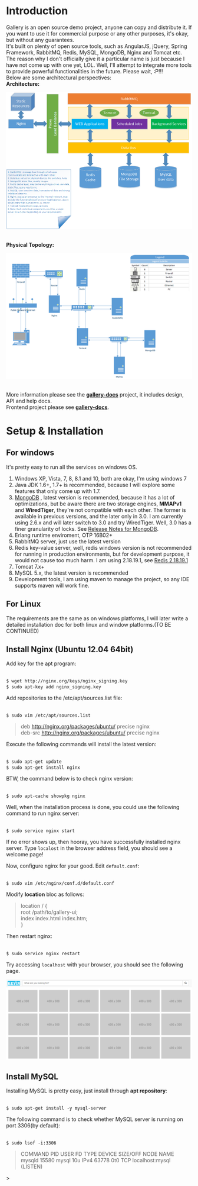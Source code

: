 # Introduction

Gallery is an open source demo project, anyone can copy and distribute it. If you want to use it for commercial purpose or any other purposes, it's okay, but without any guarantees.
<br>It's built on plenty of open source tools, such as AngularJS, jQuery, Spring Framework, RabbitMQ, Redis, MySQL, MongoDB, Nginx and Tomcat etc.
<br>The reason why I don't officially give it a particular name is just because I have not come up with one yet, LOL.
Well, I'll attempt to integrate more tools to provide powerful functionalities in the future.
Please wait, :P!!!
<br>Below are some architectural perspectives:
<br>**Architecture:**

![Architecture](https://github.com/kevin-y/gallery-docs/blob/master/Design/Architecture.png "Architecture")

<br>**Physical Topology:**

![Physical Topology](https://github.com/kevin-y/gallery-docs/blob/master/Design/physical_topology.png "Physical Topology")

<br>More information please see the **[gallery-docs](https://github.com/kevin-y/gallery-docs)** project, it includes design, API and help docs. 
<br> Frontend project please see **[gallery-docs](https://github.com/kevin-y/gallery-ui)**.

# Setup & Installation

## For windows
It's pretty easy to run all the services on windows OS.
<ol>
	<li>Windows XP, Vista, 7, 8, 8.1 and 10, both are okay, I'm using windows 7</li>
	<li>Java JDK 1.6+, 1.7+ is recommended, because I will explore some features that only come up with 1.7.</li>
	<li><a href="https://www.mongodb.org/downloads" target="_blank">MongoDB</a> , latest version is recommended, because it has a lot of optimizations, but be aware there are two storage engines, <b>MMAPv1</b> and <b>WiredTiger</b>, they're not compatible with each other. The former is available in previous versions, and the later only in 3.0. I am currently using 2.6.x and will later switch to 3.0 and try WiredTiger. Well, 3.0 has a finer granularity of locks. See <a href="http://docs.mongodb.org/manual/release-notes/3.0/" target="_blank">Release Notes for MongoDB</a>. </li>
	<li>Erlang runtime enviroment, OTP 16B02+</li>
	<li>RabbitMQ server, just use the latest version</li>
	<li>Redis key-value server, well, redis windows version is not recommended for running in production environments, but for development purpose, it would not cause too much harm. I am using 2.18.19.1, see <a href="https://github.com/MSOpenTech/redis/releases" target="_blank">Redis 2.18.19.1</a></li>
	<li>Tomcat 7.x+</li>
	<li>MySQL 5.x, the latest version is recommended</li>
	<li>Development tools, I am using maven to manage the project, so any IDE supports maven will work fine.</li>
</ol> 

## For Linux
The requirements are the same as on windows platforms, I will later write a detailed installation doc for both linux and window platforms.(TO BE CONTINUED)

## Install Nginx (Ubuntu 12.04 64bit)

Add key for the apt program:
<pre><code>
$ wget http://nginx.org/keys/nginx_signing.key
$ sudo apt-key add nginx_signing.key
</code></pre>

Add repositories to the /etc/apt/sources.list file:
<pre><code>
$ sudo vim /etc/apt/sources.list
</code></pre>

> deb http://nginx.org/packages/ubuntu/ precise nginx<br>
> deb-src http://nginx.org/packages/ubuntu/ precise nginx

Execute the following commands will install the latest version: 
<pre><code>
$ sudo apt-get update
$ sudo apt-get install nginx
</code></pre>

BTW, the command below is to check nginx version:
<pre><code>
$ sudo apt-cache showpkg nginx
</code></pre>

Well, when the installation process is done, you could use the following command to run nginx server:
<pre><code>
$ sudo service nginx start
</code></pre>

If no error shows up, then hooray, you have successfully installed nginx server. Type `localost` in the browser address field, you should see a welcome page!

Now, configure nginx for your good. Edit `default.conf`:
<pre><code>
$ sudo vim /etc/nginx/conf.d/default.conf
</code></pre>

Modify <b>location</b> bloc as follows:  
>  location / {<br>
>        root   /path/to/gallery-ui;<br>
>        index  index.html index.htm;<br>
>  }<br>

Then restart nginx:
<pre><code>
$ sudo service nginx restart
</code></pre>

Try accessing `localhost` with your browser, you should see the following page.

![Gallery Main Page](https://github.com/kevin-y/gallery-docs/blob/master/resources/images/gallery_main_page.png "Gallery Main Page")
 
## Install MySQL
Installing MySQL is pretty easy, just install through **apt repository**:
<pre><code>
$ sudo apt-get install -y mysql-server
</code></pre>

The following command is to check whether MySQL server is running on port 3306(by default):
<pre><code>
$ sudo lsof -i:3306
</code></pre>

<blockquote>
COMMAND   PID  USER   FD   TYPE DEVICE SIZE/OFF NODE NAME <br>
mysqld  15580 mysql   10u  IPv4  63778      0t0  TCP localhost:mysql (LISTEN)
</blockquote>>

